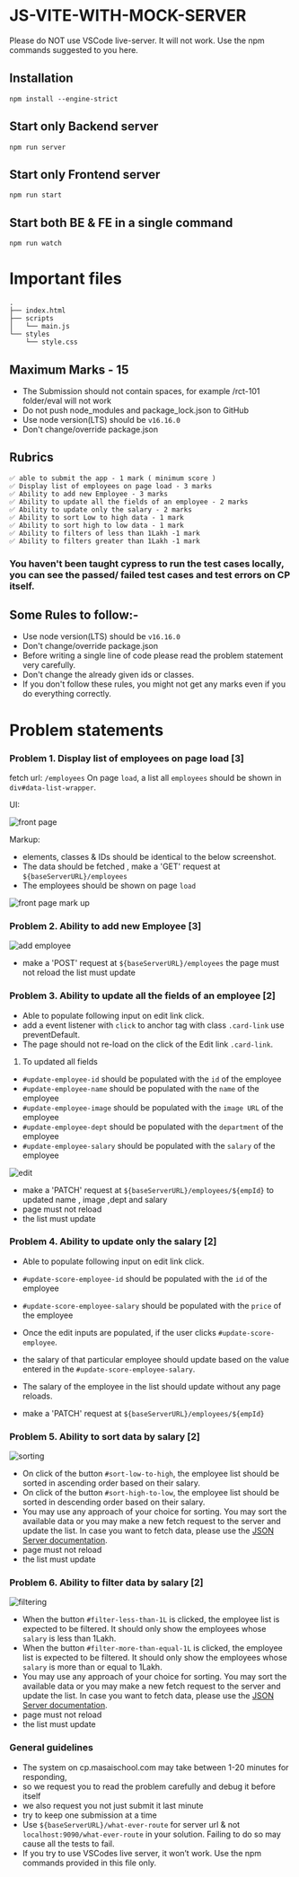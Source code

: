 # JS-VITE-WITH-MOCK-SERVER

Please do NOT use VSCode live-server. It will not work. Use the npm commands suggested to you here.

## Installation
```
npm install --engine-strict
```

## Start only Backend server
```
npm run server
```

## Start only Frontend server
```
npm run start
```

## Start both BE & FE in a single command
```
npm run watch
```

# Important files
```
.
├── index.html
├── scripts
│   └── main.js
└── styles
    └── style.css
```

## Maximum Marks - 15

- The Submission should not contain spaces, for example /rct-101 folder/eval will not work
- Do not push node_modules and package_lock.json to GitHub
- Use node version(LTS) should be `v16.16.0`
- Don't change/override package.json

## Rubrics
```
✅ able to submit the app - 1 mark ( minimum score )
✅ Display list of employees on page load - 3 marks 
✅ Ability to add new Employee - 3 marks
✅ Ability to update all the fields of an employee - 2 marks
✅ Ability to update only the salary - 2 marks
✅ Ability to sort Low to high data - 1 mark
✅ Ability to sort high to low data - 1 mark
✅ Ability to filters of less than 1Lakh -1 mark
✅ Ability to filters greater than 1Lakh -1 mark
```
### You haven't been taught cypress to run the test cases locally, you can see the passed/ failed test cases and test errors on CP itself.

## Some Rules to follow:-
- Use node version(LTS) should be `v16.16.0`
- Don't change/override package.json
- Before writing a single line of code please read the problem statement very carefully.
- Don't change the already given ids or classes.
- If you don't follow these rules, you might not get any marks even if you do everything correctly.
# Problem statements
### Problem 1. Display list of employees on page load [3]

fetch url: `/employees`
On page ```load```, a list all ```employees``` should be shown in ```div#data-list-wrapper```.

UI: 

![front page](https://user-images.githubusercontent.com/101581634/224396111-b27f7935-cad3-4573-aaa6-5f3d12fa1214.png)

Markup:
- elements, classes & IDs should be identical to the below screenshot.
- The data should be fetched , make a 'GET' request at ```${baseServerURL}/employees```
- The employees should be shown on page ```load```

![front page mark up](https://user-images.githubusercontent.com/101581634/224468737-3abfb839-f899-4b31-89d2-de0e4aeaf7fc.png)


### Problem 2. Ability to add new Employee [3]
![add employee](https://user-images.githubusercontent.com/101581634/224396075-562c3ace-ea67-4bb6-9afb-f929396ea12a.png)

- make a 'POST' request at ```${baseServerURL}/employees```
the page must not reload
the list must update

### Problem 3. Ability to update all the fields of an employee [2]

- Able to populate following input on edit link click.
- add a event listener with ```click``` to anchor tag with class `.card-link` use preventDefault.
- The page should not re-load on the click of the Edit link `.card-link`.

1. To updated all fields 

- `#update-employee-id`  should be populated with the `id` of the employee 
- `#update-employee-name` should be populated with the `name` of the employee
- `#update-employee-image` should be populated with the `image URL` of the employee
- `#update-employee-dept` should be populated with the `department` of the employee
- `#update-employee-salary` should be populated with the `salary` of the employee

![edit ](https://user-images.githubusercontent.com/101581634/224396082-394508b3-ee94-4fae-a0ea-23d48ad5c005.png)

- make a 'PATCH' request at ```${baseServerURL}/employees/${empId}``` to updated name , image ,dept and salary
- page must not reload
- the list must update

### Problem 4. Ability to update only the salary [2]

- Able to populate following input on edit link click.
- `#update-score-employee-id` should be populated with the `id` of the employee
- `#update-score-employee-salary` should be populated with the `price` of the employee

- Once the edit inputs are populated, if the user clicks `#update-score-employee`. 
- the salary of that particular employee should update based on the value entered in the `#update-score-employee-salary`. 
- The salary of the employee in the list should update without any page reloads.

- make a 'PATCH' request at ```${baseServerURL}/employees/${empId}```

### Problem 5. Ability to sort data by salary [2]

![sorting ](https://user-images.githubusercontent.com/101581634/224398576-6a1f64d6-caac-418c-ba2b-a4acc53a3e21.png)
- On click of the button ```#sort-low-to-high```, the employee list should be sorted in ascending order based on their salary. 
- On click of the button ```#sort-high-to-low```, the employee list should be sorted in descending order based on their salary.
- You may use any approach of your choice for sorting. You may sort the available data or you may make a new fetch request to the server and update the list. In case you want to fetch data, please use the [JSON Server documentation](https://github.com/typicode/json-server).
- page must not reload
- the list must update

### Problem 6. Ability to filter data by salary [2]

![filtering](https://user-images.githubusercontent.com/101581634/224398554-e0581a8f-1496-4d12-bd36-0f1983a2f63c.png)
- When the button `#filter-less-than-1L` is clicked, the employee list is expected to be filtered. It should only show the employees whose `salary` is less than 1Lakh.
- When the button `#filter-more-than-equal-1L` is clicked, the employee list is expected to be filtered. It should only show the employees whose `salary` is more than or equal to 1Lakh.
- You may use any approach of your choice for sorting. You may sort the available data or you may make a new fetch request to the server and update the list. In case you want to fetch data, please use the [JSON Server documentation](https://github.com/typicode/json-server).
- page must not reload
- the list must update
### General guidelines
- The system on cp.masaischool.com may take between 1-20 minutes for responding,
- so we request you to read the problem carefully and debug it before itself
- we also request you not just submit it last minute
- try to keep one submission at a time
- Use `${baseServerURL}/what-ever-route` for server url & not `localhost:9090/what-ever-route` in your solution. Failing to do so may cause all the tests to fail.
- If you try to use VSCodes live server, it won’t work. Use the npm commands provided in this file only.


